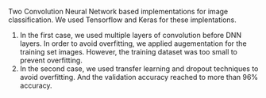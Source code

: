 Two Convolution Neural Network based implementations for image classification. We used Tensorflow and Keras for these implentations. 
  1. In the first case, we used multiple layers of convolution before DNN layers. In order to avoid overfitting, we applied augementation for the training set images. However, the training dataset was too small to prevent overfitting.
  2. In the second case, we used transfer learning and dropout techniques to avoid overfitting. And the validation accuracy reached to more than 96% accuracy. 
